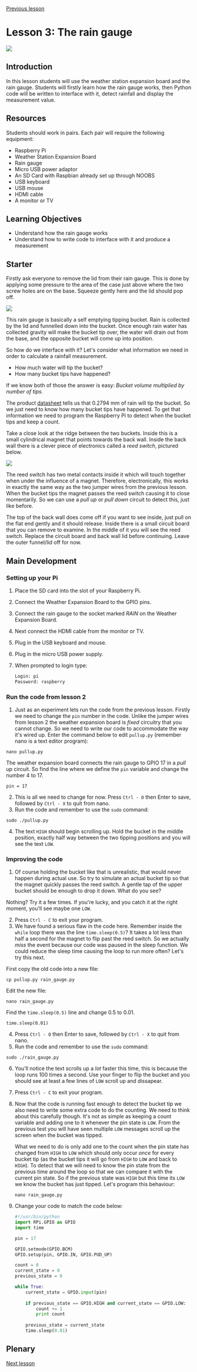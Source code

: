 [Previous lesson](../lesson2/README.md)

# Lesson 3: The rain gauge

![](../../../images/rain_guage.jpg)

## Introduction

In this lesson students will use the weather station expansion board and the rain gauge. Students will firstly learn how the rain gauge works, then Python code will be written to interface with it, detect rainfall and display the measurement value.

## Resources

Students should work in pairs. Each pair will require the following equipment:

- Raspberry Pi
- Weather Station Expansion Board
- Rain gauge
- Micro USB power adaptor
- An SD Card with Raspbian already set up through NOOBS
- USB keyboard
- USB mouse
- HDMI cable
- A monitor or TV

## Learning Objectives

- Understand how the rain gauge works
- Understand how to write code to interface with it and produce a measurement

## Starter

Firstly ask everyone to remove the lid from their rain gauge. This is done by applying some pressure to the area of the case just above where the two screw holes are on the base. Squeeze gently here and the lid should pop off.

![](../../../images/rain_guage_open.jpg)

This rain gauge is basically a self emptying tipping bucket. Rain is collected by the lid and funnelled down into the bucket. Once enough rain water has collected gravity will make the bucket tip over, the water will drain out from the base, and the opposite bucket will come up into position.

So how do we interface with it? Let's consider what information we need in order to calculate a rainfall measurement.
- How much water will tip the bucket?
- How many bucket tips have happened?

If we know both of those the answer is easy: *Bucket volume multiplied by number of tips.*

The product [datasheet](https://www.argentdata.com/files/80422_datasheet.pdf) tells us that 0.2794 mm of rain will tip the bucket. So we just need to know how many bucket tips have happened. To get that information we need to program the Raspberry Pi to detect when the bucket tips and keep a count.

Take a close look at the ridge between the two buckets. Inside this is a small cylindrical magnet that points towards the back wall. Inside the back wall there is a clever piece of electronics called a *reed switch*, pictured below.

![](../../../images/reed_switch.jpg)

The reed switch has two metal contacts inside it which will touch together when under the influence of a magnet. Therefore, electronically, this works in exactly the same way as the two jumper wires from the previous lesson. When the bucket tips the magnet passes the reed switch causing it to close momentarily. So we can use a *pull up* or *pull down* circuit to detect this, just like before.

The top of the back wall does come off if you want to see inside, just pull on the flat end gently and it should release. Inside there is a small circuit board that you can remove to examine. In the middle of it you will see the reed switch. Replace the circuit board and back wall lid before continuing. Leave the outer funnel/lid off for now.

## Main Development

### Setting up your Pi

1. Place the SD card into the slot of your Raspberry Pi.
1. Connect the Weather Expansion Board to the GPIO pins.
1. Connect the rain gauge to the socket marked *RAIN* on the Weather Expansion Board.
1. Next connect the HDMI cable from the monitor or TV.
1. Plug in the USB keyboard and mouse.
1. Plug in the micro USB power supply.
1. When prompted to login type:

    ```bash
    Login: pi
    Password: raspberry
    ```

### Run the code from lesson 2

1. Just as an experiment lets run the code from the previous lesson. Firstly we need to change the `pin` number in the code. Unlike the jumper wires from lesson 2 the weather expansion board is *fixed* circuitry that you cannot change. So we need to write our code to accommodate the way it's wired up. Enter the command below to edit `pullup.py` (remember nano is a text editor program):

  `nano pullup.py`

  The weather expansion board connects the rain gauge to GPIO 17 in a *pull up* circuit. So find the line where we define the `pin` variable and change the number 4 to 17.
  
  `pin = 17`
  
2. This is all we need to change for now. Press `Ctrl - O` then Enter to save, followed by `Ctrl - X` to quit from nano.
3. Run the code and remember to use the `sudo` command:

  `sudo ./pullup.py`
  
4. The text `HIGH` should begin scrolling up. Hold the bucket in the middle position, exactly half way between the two tipping positions and you will see the text `LOW`.

### Improving the code

1. Of course holding the bucket like that is unrealistic, that would never happen during actual use. So try to simulate an actual bucket tip so that the magnet quickly passes the reed switch. A gentle tap of the upper bucket should be enough to drop it down. What do you see?

  Nothing? Try it a few times. If you're lucky, and you catch it at the right moment, you'll see maybe one `LOW`.

2. Press `Ctrl - C` to exit your program.
3. We have found a serious flaw in the code here. Remember inside the `while` loop there was the line `time.sleep(0.5)`? It takes a lot less than half a second for the magnet to flip past the reed switch. So we actually *miss* the event because our code was paused in the sleep function. We could reduce the sleep time causing the loop to run more often? Let's try this next.

  First copy the old code into a new file:

  `cp pullup.py rain_gauge.py`

  Edit the new file:

  `nano rain_gauge.py`

  Find the `time.sleep(0.5)` line and change 0.5 to 0.01.
  
  `time.sleep(0.01)`
  
4. Press `Ctrl - O` then Enter to save, followed by `Ctrl - X` to quit from nano.
5. Run the code and remember to use the `sudo` command:

  `sudo ./rain_gauge.py`

6. You'll notice the text scrolls up a *lot* faster this time, this is because the loop runs 100 times a second. Use your finger to flip the bucket and you should see at least a few lines of `LOW` scroll up and dissapear.
7. Press `Ctrl - C` to exit your program.
8. Now that the code is running fast enough to detect the bucket tip we also need to write some extra code to do the counting. We need to think about this carefully though. It's not as simple as keeping a count variable and adding one to it whenever the pin state is `LOW`. From the previous test you will have seen multiple `LOW` messages scroll up the screen when the bucket was tipped.

    What we need to do is only add one to the count when the pin state has changed from `HIGH` to `LOW` which should only occur *once* for every bucket tip (as the bucket tips it will go from `HIGH` to `LOW` and back to `HIGH`). To detect that we will need to know the pin state from the previous time around the loop so that we can compare it with the current pin state. So if the previous state was `HIGH` but this time its `LOW` we know the bucket has just tipped. Let's program this behaviour:
    
    `nano rain_gauge.py`

9. Change your code to match the code below:
    ```python
    #!/usr/bin/python
    import RPi.GPIO as GPIO
    import time
    
    pin = 17
    
    GPIO.setmode(GPIO.BCM)
    GPIO.setup(pin, GPIO.IN, GPIO.PUD_UP)
    
    count = 0
    current_state = 0
    previous_state = 0
    
    while True:
        current_state = GPIO.input(pin)
        
        if previous_state == GPIO.HIGH and current_state == GPIO.LOW:
            count += 1
            print count
        
        previous_state = current_state
        time.sleep(0.01)
    ```

## Plenary

[Next lesson](../lesson4/README.md)
